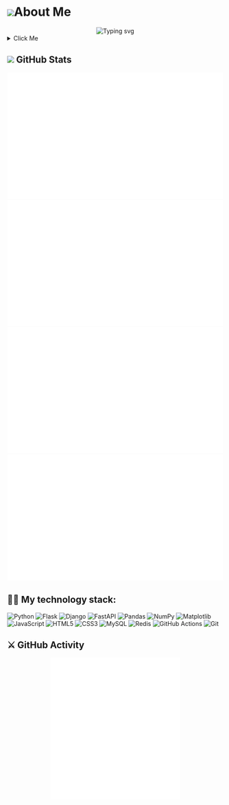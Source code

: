 # <img src="https://media.giphy.com/media/hvRJCLFzcasrR4ia7z/giphy.gif" width="40px">About Me 

<div align=center>
    <img src="https://readme-typing-svg.demolab.com/?font=VT323&size=30&duration=4500&pause=500&color=CF7719&center=true&vCenter=true&width=600&lines=Hi%2C+I+am+Huo%20Dongjun;Welcome+to+My+GitHub+Profile;University+Man+of;Computer+Science+and+Technology+major;Automation+and+back-end+Developer;Minecraft+and+Badminton+aficionado;Music+and+Programming+Lover" alt="Typing svg" />
</div>

<details id="audioDetails">
    <summary>Click Me</summary>
<img src="static/img/flow-line.gif" alt="flow line">
<div align="center">
    <h3>早岁已知世事艰，仍许飞鸿荡云间；</h3>
    <h3>曾恋嘉肴香绕案，敲键弛张荡波澜。</h3>
    <h3>功败未成身无畏，坚持未果心不悔；</h3>
    <h3>皮囊终作一抔土，独留屎山贯寰宇。</h3>
</div>
<img src="static/img/flow-line.gif" alt="flow line">
</details>

## <img src="https://media.giphy.com/media/iY8CRBdQXODJSCERIr/giphy.gif" width="35"> GitHub Stats

![Github stats overview](https://raw.githubusercontent.com/Goodnameisfordoggy/Goodnameisfordoggy/main/generated/overview.svg#gh-dark-mode-only)![Github stats languages](https://raw.githubusercontent.com/Goodnameisfordoggy/Goodnameisfordoggy/main/generated/languages.svg#gh-dark-mode-only)
![Github stats overview](https://raw.githubusercontent.com/Goodnameisfordoggy/Goodnameisfordoggy/main/generated/overview.svg#gh-light-mode-only)![Github stats languages](https://raw.githubusercontent.com/Goodnameisfordoggy/Goodnameisfordoggy/main/generated/languages.svg#gh-light-mode-only)

## 👨‍💻 My technology stack:

![Python](https://img.shields.io/badge/python-3670A0?style=flat&logo=python&logoColor=ffdd54)
![Flask](https://img.shields.io/badge/flask-%23000000.svg?style=flat&logo=flask&logoColor=white)
![Django](https://img.shields.io/badge/django-%23092E20.svg?style=flat&logo=django&logoColor=white)
![FastAPI](https://img.shields.io/badge/FastAPI-005571?style=flat&logo=fastapi&logoColor=white)
![Pandas](https://img.shields.io/badge/pandas-%23150458.svg?style=flat&logo=pandas&logoColor=white)
![NumPy](https://img.shields.io/badge/numpy-%23013243.svg?style=flat&logo=numpy&logoColor=white)
![Matplotlib](https://img.shields.io/badge/Matplotlib-%23ffffff.svg?style=flat&logo=Matplotlib&logoColor=black)
![JavaScript](https://img.shields.io/badge/javascript-%23323330.svg?style=flat&logo=javascript&logoColor=%23F7DF1E)
![HTML5](https://img.shields.io/badge/html5-%23E34F26.svg?style=flat&logo=html5&logoColor=white)
![CSS3](https://img.shields.io/badge/css3-%231572B6.svg?style=flat&logo=css3&logoColor=white)
![MySQL](https://img.shields.io/badge/mysql-%2300f.svg?style=flat&logo=mysql&logoColor=white)
![Redis](https://img.shields.io/badge/redis-%23DD0031.svg?style=flat&logo=redis&logoColor=white)
![GitHub Actions](https://img.shields.io/badge/github%20actions-%232671E5.svg?style=flat&logo=githubactions&logoColor=white)
![Git](https://img.shields.io/badge/git-%23F05032.svg?style=flat&logo=git&logoColor=white)


## ⚔️ GitHub Activity
<div align="center">
    <img alt="Github Activity" src="https://raw.githubusercontent.com/Goodnameisfordoggy/Goodnameisfordoggy/main/generated/metrics.general.calendar.svg" width="60%" >
</div>